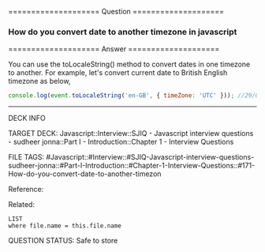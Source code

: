 ==================== Question ====================  

### How do you convert date to another timezone in javascript  

==================== Answer ====================  

You can use the toLocaleString() method to convert dates in one timezone to
another. For example, let's convert current date to British English timezone as
below,

```javascript
console.log(event.toLocaleString('en-GB', { timeZone: 'UTC' })); //29/06/2019, 09:56:00
```

---

DECK INFO

TARGET DECK: Javascript::Interview::SJIQ - Javascript interview questions -
sudheer jonna::Part I - Introduction::Chapter 1 - Interview Questions

FILE TAGS:
#Javascript::#Interview::#SJIQ-Javascript-interview-questions-sudheer-jonna::#Part-I-Introduction::#Chapter-1-Interview-Questions::#171-How-do-you-convert-date-to-another-timezon

Reference:

Related:

```dataview
LIST
where file.name = this.file.name
```

QUESTION STATUS: Safe to store
